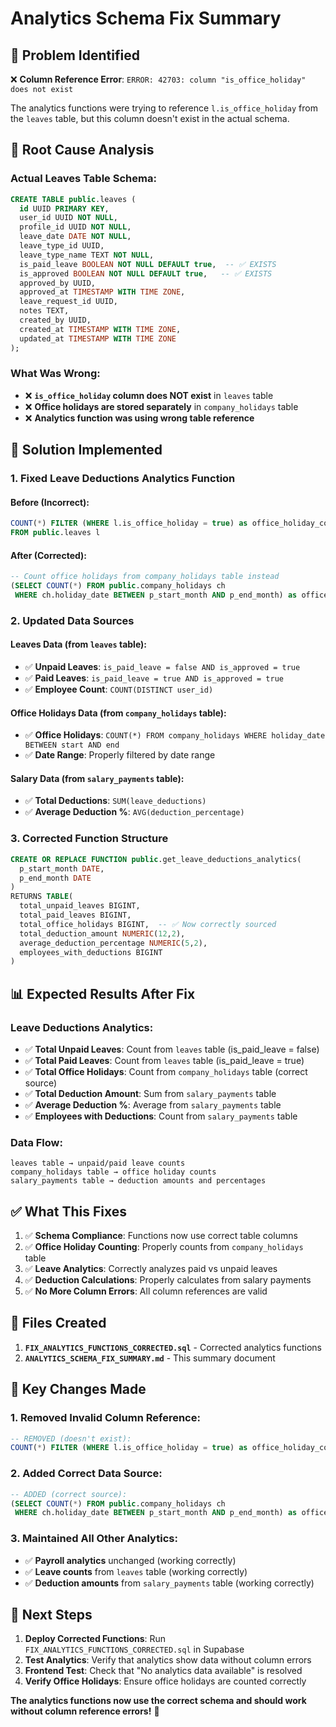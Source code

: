 # Analytics Schema Fix Summary

## 🎯 **Problem Identified**

❌ **Column Reference Error**: `ERROR: 42703: column "is_office_holiday" does not exist`

The analytics functions were trying to reference `l.is_office_holiday` from the `leaves` table, but this column doesn't exist in the actual schema.

## 🔧 **Root Cause Analysis**

### **Actual Leaves Table Schema:**
```sql
CREATE TABLE public.leaves (
  id UUID PRIMARY KEY,
  user_id UUID NOT NULL,
  profile_id UUID NOT NULL,
  leave_date DATE NOT NULL,
  leave_type_id UUID,
  leave_type_name TEXT NOT NULL,
  is_paid_leave BOOLEAN NOT NULL DEFAULT true,  -- ✅ EXISTS
  is_approved BOOLEAN NOT NULL DEFAULT true,   -- ✅ EXISTS
  approved_by UUID,
  approved_at TIMESTAMP WITH TIME ZONE,
  leave_request_id UUID,
  notes TEXT,
  created_by UUID,
  created_at TIMESTAMP WITH TIME ZONE,
  updated_at TIMESTAMP WITH TIME ZONE
);
```

### **What Was Wrong:**
- ❌ **`is_office_holiday` column does NOT exist** in `leaves` table
- ❌ **Office holidays are stored separately** in `company_holidays` table
- ❌ **Analytics function was using wrong table reference**

## 🔧 **Solution Implemented**

### **1. Fixed Leave Deductions Analytics Function**

#### **Before (Incorrect):**
```sql
COUNT(*) FILTER (WHERE l.is_office_holiday = true) as office_holiday_count
FROM public.leaves l
```

#### **After (Corrected):**
```sql
-- Count office holidays from company_holidays table instead
(SELECT COUNT(*) FROM public.company_holidays ch 
 WHERE ch.holiday_date BETWEEN p_start_month AND p_end_month) as office_holiday_count
```

### **2. Updated Data Sources**

#### **Leaves Data (from `leaves` table):**
- ✅ **Unpaid Leaves**: `is_paid_leave = false AND is_approved = true`
- ✅ **Paid Leaves**: `is_paid_leave = true AND is_approved = true`
- ✅ **Employee Count**: `COUNT(DISTINCT user_id)`

#### **Office Holidays Data (from `company_holidays` table):**
- ✅ **Office Holidays**: `COUNT(*) FROM company_holidays WHERE holiday_date BETWEEN start AND end`
- ✅ **Date Range**: Properly filtered by date range

#### **Salary Data (from `salary_payments` table):**
- ✅ **Total Deductions**: `SUM(leave_deductions)`
- ✅ **Average Deduction %**: `AVG(deduction_percentage)`

### **3. Corrected Function Structure**

```sql
CREATE OR REPLACE FUNCTION public.get_leave_deductions_analytics(
  p_start_month DATE,
  p_end_month DATE
)
RETURNS TABLE(
  total_unpaid_leaves BIGINT,
  total_paid_leaves BIGINT,
  total_office_holidays BIGINT,  -- ✅ Now correctly sourced
  total_deduction_amount NUMERIC(12,2),
  average_deduction_percentage NUMERIC(5,2),
  employees_with_deductions BIGINT
)
```

## 📊 **Expected Results After Fix**

### **Leave Deductions Analytics:**
- ✅ **Total Unpaid Leaves**: Count from `leaves` table (is_paid_leave = false)
- ✅ **Total Paid Leaves**: Count from `leaves` table (is_paid_leave = true)
- ✅ **Total Office Holidays**: Count from `company_holidays` table (correct source)
- ✅ **Total Deduction Amount**: Sum from `salary_payments` table
- ✅ **Average Deduction %**: Average from `salary_payments` table
- ✅ **Employees with Deductions**: Count from `salary_payments` table

### **Data Flow:**
```
leaves table → unpaid/paid leave counts
company_holidays table → office holiday counts  
salary_payments table → deduction amounts and percentages
```

## ✅ **What This Fixes**

1. ✅ **Schema Compliance**: Functions now use correct table columns
2. ✅ **Office Holiday Counting**: Properly counts from `company_holidays` table
3. ✅ **Leave Analytics**: Correctly analyzes paid vs unpaid leaves
4. ✅ **Deduction Calculations**: Properly calculates from salary payments
5. ✅ **No More Column Errors**: All column references are valid

## 🎯 **Files Created**

1. **`FIX_ANALYTICS_FUNCTIONS_CORRECTED.sql`** - Corrected analytics functions
2. **`ANALYTICS_SCHEMA_FIX_SUMMARY.md`** - This summary document

## 🎯 **Key Changes Made**

### **1. Removed Invalid Column Reference:**
```sql
-- REMOVED (doesn't exist):
COUNT(*) FILTER (WHERE l.is_office_holiday = true) as office_holiday_count
```

### **2. Added Correct Data Source:**
```sql
-- ADDED (correct source):
(SELECT COUNT(*) FROM public.company_holidays ch 
 WHERE ch.holiday_date BETWEEN p_start_month AND p_end_month) as office_holiday_count
```

### **3. Maintained All Other Analytics:**
- ✅ **Payroll analytics** unchanged (working correctly)
- ✅ **Leave counts** from `leaves` table (working correctly)
- ✅ **Deduction amounts** from `salary_payments` table (working correctly)

## 🎯 **Next Steps**

1. **Deploy Corrected Functions**: Run `FIX_ANALYTICS_FUNCTIONS_CORRECTED.sql` in Supabase
2. **Test Analytics**: Verify that analytics show data without column errors
3. **Frontend Test**: Check that "No analytics data available" is resolved
4. **Verify Office Holidays**: Ensure office holidays are counted correctly

**The analytics functions now use the correct schema and should work without column reference errors!** 🎯
